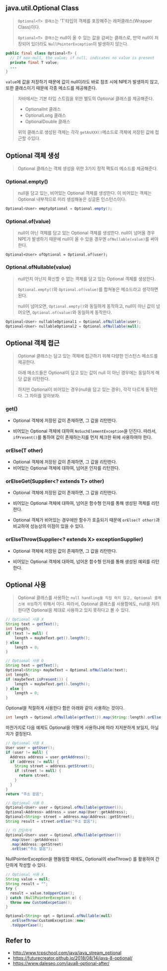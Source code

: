 ## java.util.Optional<T> Class

> `Optional<T> 클래스`는 'T'타입의 객체를 포장해주는 래퍼클래스(Wrapper Class)이다.
>
> `Optional<T> 클래스`는 null이 올 수 있는 값을 감싸는 클래스로,  만약 null이 저장되어 있더라도 `NullPointerException`이 발생하지 않는다.

```java
public final class Optional<T> {
  // If non-null, the value; if null, indicates no value is present
  private final T value;
  ...
}
```

`value`에 값을 저장하기 때문에 값이 null이라도 바로 참조 시에 NPE가 발생하지 않고, 또한 클래스이기 때문에 각종 메소드를 제공해준다.

> 자바에서는 기본 타입 스트림을 위한 별도의 Optional 클래스를 제공해준다.
>
> - OptionalInt 클래스
> - OptionalLong 클래스
> - OptionalDouble 클래스
>
> 위의 클래스로 생성된 객체는 각각 `getAsXXX()`메소드로 객체에 저장된 값에 접근할 수있다.

## Optional 객체 생성

> Optional 클래스는 객체 생성을 위한 3가지 정적 팩토리 메소드를 제공해준다.

### Optional.empty()

> null을 담고 있는, 비어있는 Optional 객체를 생성한다. 이 비어있는 객체는 Optional 내부적으로 미리 생성해놓은 싱글톤 인스턴스이다.

```java
Optional<User> emptyOptional = Optional.empty();
```

### Optional.of(value)

> null이 아닌 객체를 담고 있는 Optional 객체를 생성한다. null이 넘어올 경우 NPE가 발생하기 때문에 null이 올 수 있을 경우엔 `ofNullable(value)`를 써야한다.

```jav
Optional<User> ofOptional = Optional.of(user);
```

### Optional.ofNullable(value)

> null인지 아닌지 확신할 수 없는 객체를 담고 있는 Optional 객체를 생성한다.
>
> `Optional.empty()`와 `Optional.of(value)`를 합쳐놓은 메소드라고 생각하면 된다.
>
> null이 넘어오면, `Optional.empty()`와 동일하게 동작하고, null이 아닌 값이 넘어오면, `Optional.of(value)`와 동일하게 동작한다.

```java
Optional<User> nullableOptional1 = Optional.ofNullable(user);
Optional<User> nullableOptional2 = Optional.ofNullable(null);
```

## Optional 객체 접근

> Optional 클래스는 담고 있는 객체에 접근하기 위해 다양한 인스턴스 메소드를 제공한다.
>
> 아래 메소드들은 Optional이 담고 있는 값이 null 이 아닌 경우에는 동일하게 해당 값을 리턴한다.
>
> 하지만 Optional이 비어있는 경우(null을 담고 있는 경우), 각각 다르게 동작한다. 그 차이를 알아보자.

### get()

- Optional 객체에 저장된 값이 존재하면, 그 값을 리턴한다.

- 비어있는 Optional 객체에 대하여 `NoSuchElementException`을 던진다. 따라서, `ifPresent()`를 통하여 값이 존재하는지를 먼저 체크한 뒤에 사용하여야 한다.

### orElse(T other)

- Optional 객체에 저장된 값이 존재하면, 그 값을 리턴한다.
- 비어있는 Optional 객체에 대하여, 넘어온 인자를 리턴한다.

### orElseGet(Supplier<? extends T> other)

- Optional 객체에 저장된 값이 존재하면, 그 값을 리턴한다.

- 비어있는 Optional 객체에 대하여, 넘어온 함수형 인자를 통해 생성된 객체를 리턴한다.
- Optional 객체가 비어있는 경우에만 함수가 호출되기 때문에 `orElse(T other)`과 비교하여 성능상의 이점이 있을 수 있다.

### orElseThrow(Supplier<? extends X> exceptionSupplier)

- Optional 객체에 저장된 값이 존재하면, 그 값을 리턴한다.

- 비어있는 Optional 객체에 대하여, 넘어온 함수형 인자를 통해 생성된 예외를 리턴한다.

## Optional 사용

> Optional<T> 클래스를 사용하는 `null handling을 직접 하지 않고, Optional 클래스에 위임`하기 위해서 이다. 따라서, Optional 클래스를 사용함에도, null을 처리한다면 Optional을 제대로 사용하고 있지 못하다고 볼 수 있다.

```java
// Optional 사용 X
String text = getText();
int length;
if (text != null) {
	length = maybeText.get().length();
} else {
	length = 0;
}

// Optional 사용 O
String text = getText();
Optional<String> maybeText = Optional.ofNullable(text);
int length;
if (maybeText.isPresent()) {
	length = maybeText.get().length();
} else {
	length = 0;
}
```

Optional을 적절하게 사용한다 함은 아래와 같이 사용하는 것이다.

```java
int length = Optional.ofNullable(getText()).map(String::length).orElse(0);
```

마찬가지로 다음 예제도 Optional을 어떻게 사용하냐에 따라 지저분하게 보일지, 아닐지가 결정된다.

```java
// Optional 사용 X
User user = getUser();
if (user != null) {
  Address address = user.getAddress();
  if (address != null) {
    String street = address.getStreet();
    if (street != null) {
      return street;
    }
  }
}
return "주소 없음";

// Optional 사용 O
Optional<User> user = Optional.ofNullable(getUser());
Optional<Address> address = user.map(User::getAddress);
Optional<String> street = address.map(Address::getStreet);
String result = street.orElse("주소 없음");

// 더 간단하게
Optional<User> user = Optional.ofNullable(getUser())
  .map(User::getAddress)
  .map(Address::getStreet)
  .orElse("주소 없음");
```

NullPointerException을 핸들링할 때에도, Optional의 elseThrow() 를 활용하여 간단하게 작성할 수 있다.

```java
// Optional 사용 X
String value = null;
String result = "";
try {
  result = value.toUpperCase();
} catch (NullPointerException e) {
  throw new CustomExcpetion();
}

Optional<String> opt = Optional.ofNullable(null)
  .orElseThrow(CustomException::new)
  .toUpperCase();
```

## Refer to

- http://www.tcpschool.com/java/java_stream_optional
- https://futurecreator.github.io/2018/08/14/java-8-optional/
- https://www.daleseo.com/java8-optional-after/